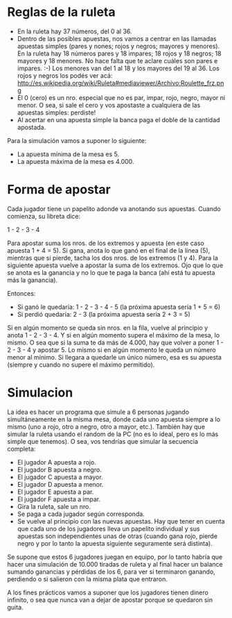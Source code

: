 # Reglas de la ruleta

- En la ruleta hay 37 números, del 0 al 36.
- Dentro de las posibles apuestas, nos vamos a centrar en las llamadas apuestas simples (pares y nones; rojos y negros; mayores y menores). En la ruleta hay 18 números pares y 18 impares; 18 rojos y 18 negros; 18 mayores y 18 menores. No hace falta que te aclare cuáles son pares e impares. :-) Los menores van del 1 al 18 y los mayores del 19 al 36. Los rojos y negros los podés ver acá: http://es.wikipedia.org/wiki/Ruleta#mediaviewer/Archivo:Roulette_frz.png
- El 0 (cero) es un nro. especial que no es par, impar, rojo, negro, mayor ni menor. O sea, si sale el cero y vos apostaste a cualquiera de las apuestas simples: perdiste!
- Al acertar en una apuesta simple la banca paga el doble de la cantidad apostada.

Para la simulación vamos a suponer lo siguiente:
- La apuesta mínima de la mesa es 5.
- La apuesta máxima de la mesa es 4.000.

# Forma de apostar

Cada jugador tiene un papelito adonde va anotando sus apuestas. Cuando comienza, su libreta dice:

1 - 2 - 3 - 4

Para apostar suma los nros. de los extremos y apuesta (en este caso apuesta 1 + 4 = 5). Si gana, anota lo que ganó en el final de la línea (5), mientras que si pierde, tacha los dos nros. de los extremos (1 y 4). Para la siguiente apuesta vuelve a apostar la suma de los extremos. Ojo que lo que se anota es la ganancia y no lo que te paga la banca (ahí está tu apuesta más la ganancia).

Entonces:
- Si ganó le quedaría: 1 - 2 - 3 - 4 - 5 (la próxima apuesta sería 1 + 5 = 6)
- Si perdió quedaría: 2 - 3 (la próxima apuesta sería 2 + 3 = 5)

Si en algún momento se queda sin nros. en la fila, vuelve al principio y anota 1 - 2 - 3 - 4. Y si en algún momento supera el máximo de la mesa, lo mismo. O sea que si la suma te da más de 4.000, hay que volver a poner 1 - 2 - 3 - 4 y apostar 5.  Lo mismo si en algún momento le queda un número menor al mínimo. Si llegara a quedarle un único número, esa es su apuesta (siempre y cuando no supere el máximo permitido).

# Simulacion

La idea es hacer un programa que simule a 6 personas jugando simultáneamente en la misma mesa, donde cada uno apuesta siempre a lo mismo (uno a rojo, otro a negro, otro a mayor, etc.). También hay que simular la ruleta usando el random de la PC (no es lo ideal, pero es lo más simple que tenemos). O sea, vos tendrías que simular la secuencia completa:
- El jugador A apuesta a rojo.
- El jugador B apuesta a negro.
- El jugador C apuesta a mayor.
- El jugador D apuesta a menor.
- El jugador E apuesta a par.
- El jugador F apuesta a impar.
- Gira la ruleta, sale un nro.
- Se paga a cada jugador según corresponda.
- Se vuelve al principio con las nuevas apuestas.
Hay que tener en cuenta que cada uno de los jugadores lleva un papelito individual y sus apuestas son independientes unas de otras (cuando gana rojo, pierde negro y por lo tanto la apuesta siguiente seguramente será distinta).

Se supone que estos 6 jugadores juegan en equipo, por lo tanto habría que hacer una simulación de 10.000 tiradas de ruleta y al final hacer un balance sumando ganancias y pérdidas de los 6, para ver si terminaron ganando, perdiendo o si salieron con la misma plata que entraron.

A los fines prácticos vamos a suponer que los jugadores tienen dinero infinito, o sea que nunca van a dejar de apostar porque se quedaron sin guita.
